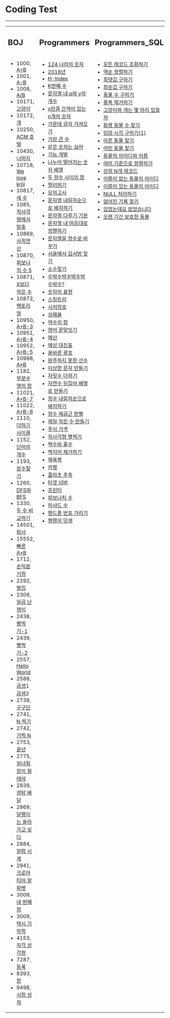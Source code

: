 <h1>Coding Test</h1>
<hr>

<table>
<tr>
	<td width=33%><h2>BOJ</h2></td>
	<td width=33%><h2>Programmers</h2></td>
	<td width=33%><h2>Programmers_SQL</h2></td>
</tr>

<tr>
	<td valign="top">
	<ul>
		<li>1000, <a href="https://blog.naver.com/handuelly/221726849914">A+B</a></li>
		<li>1001, <a href="https://blog.naver.com/handuelly/221726852670">A-B</a></li>
		<li>1008, <a href="https://blog.naver.com/handuelly/221726857765">A/B</a></li>
		<li>10171, <a href="https://blog.naver.com/handuelly/221726843072">고양이</a></li>
		<li>10172, <a href="https://blog.naver.com/handuelly/221726845702">개</a></li>
		<li>10250, <a href="https://blog.naver.com/handuelly/221816837142">ACM 호텔</a></li>
		<li>10430, <a href="https://blog.naver.com/handuelly/221726861667">나머지</a></li>
		<li>10718, <a href="https://blog.naver.com/handuelly/221726840594">We love kriii</a></li>
		<li>10817, <a href="https://blog.naver.com/handuelly/221726886304">세 수</a></li>
		<li>1085, <a href="https://blog.naver.com/handuelly/222037283240">직사각형에서 탈출</a></li>
		<li>10869, <a href="https://blog.naver.com/handuelly/221726859797">사칙연산</a></li>
		<li>10870, <a href="https://blog.naver.com/handuelly/221726859797">피보나치 수 5</a></li>
		<li>10871, <a href="https://blog.naver.com/handuelly/221726947059">X보다 작은 수</a></li>
		<li>10872, <a href="https://blog.naver.com/handuelly/221817018371">팩토리얼</a></li>
		<li>10950, <a href="https://blog.naver.com/handuelly/221726904971">A+B-3</a></li>
		<li>10951, <a href="https://blog.naver.com/handuelly/221731913531">A+B-4</a></li>
		<li>10952, <a href="https://blog.naver.com/handuelly/221731911200">A+B-5</a></li>
		<li>10998, <a href="https://blog.naver.com/handuelly/221726855708">A*B</a></li>
		<li>1182, <a href="https://blog.naver.com/handuelly/221682802078">부분수열의 합</a></li>
		<li>11021, <a href="https://blog.naver.com/handuelly/221726940441">A+B-7</a></li>
		<li>11022, <a href="https://blog.naver.com/handuelly/221726942023">A+B-8</a></li>
		<li>1110, <a href="https://blog.naver.com/handuelly/221731914965">더하기 사이클</a></li>
		<li>1152, <a href="https://blog.naver.com/handuelly/221819798556">단어의 개수</a></li>
		<li>1193, <a href="https://blog.naver.com/handuelly/221794602737">분수찾기</a></li>
		<li>1260, <a href="https://blog.naver.com/handuelly/221681992524">DFS와 BFS</a></li>
		<li>1330, <a href="https://blog.naver.com/handuelly/221726871953">두 수 비교하기</a></li>
		<li>14501, <a href="https://blog.naver.com/handuelly/221683313388">퇴사</a></li>
		<li>15552, <a href="https://blog.naver.com/handuelly/221726916715">빠른 A+B</a></li>
		<li>1712, <a href="https://blog.naver.com/handuelly/221794437184">손익분기점</a></li>
		<li>2292, <a href="https://blog.naver.com/handuelly/221803628147">벌집</a></li>
		<li>2309, <a href="https://blog.naver.com/handuelly/221682684980">일곱 난쟁이</a></li>
		<li>2438, <a href="https://blog.naver.com/handuelly/221726943941">별찍기-1</a></li>
		<li>2439, <a href="https://blog.naver.com/handuelly/221726945513">별찍기-2</a></li>
		<li>2557, <a href="https://blog.naver.com/handuelly/221726837156">Hello World</a></li>
		<li>2588, <a href="https://blog.naver.com/handuelly/221799034310">곱셉</a>1 
			<a href="https://blog.naver.com/handuelly/221726863267">곱셈</a>2</li>
		<li>2739, <a href="https://blog.naver.com/handuelly/221726894843">구구단</a></li>
		<li>2741, <a href="https://blog.naver.com/handuelly/221726920660">N 찍기</a></li>
		<li>2742, <a href="https://blog.naver.com/handuelly/221726923643">기찍 N</a></li>
		<li>2753, <a href="https://blog.naver.com/handuelly/221726881302">윤년</a></li>
		<li>2775, <a href="https://blog.naver.com/handuelly/221798460594">부녀회장이 될테야</a></li>
		<li>2839, <a href="https://blog.naver.com/handuelly/221804803353">설탕 배달</a></li>
		<li>2869, <a href="https://blog.naver.com/handuelly/221801290418">달팽이는 올라가고 싶다</a></li>
		<li>2884, <a href="https://blog.naver.com/handuelly/221726884134">알람 시계</a></li>
		<li>2941, <a href="https://blog.naver.com/handuelly/221788893018">크로아티아 알파벳</a></li>
		<li>3009, <a href="https://blog.naver.com/handuelly/221817246002">네 번째 점</a></li>
		<li>3009, <a href="https://blog.naver.com/handuelly/221818463845">택시 기하학</a></li>
		<li>4153, <a href="https://blog.naver.com/handuelly/221818409116">직각 삼각형</a></li>
		<li>7287, <a href="https://blog.naver.com/handuelly/221726848229">등록</a></li>
		<li>8393, <a href="https://blog.naver.com/handuelly/221726911523">합</a></li>
		<li>9498, <a href="https://blog.naver.com/handuelly/221726879138">시험 성적</a></li>
	</ul>
	<vr>
	</td>
	<td valign="top">
	<ul>
		<li><a href="https://blog.naver.com/handuelly/221669234703">124 나라의 숫자</a></li>
		<li><a href="https://blog.naver.com/handuelly/221669218511">2016년</a></li>
		<li><a href="https://blog.naver.com/handuelly/221680895379">H-Index</a></li>
		<li><a href="https://blog.naver.com/handuelly/221676763508">K번째 수</a></li>
		<li><a href="https://blog.naver.com/handuelly/221673161724">문자열 내 p와 y의 개수</a></li>
		<li><a href="https://blog.naver.com/handuelly/221676743473">x만큼 간격이 있는 n개의 숫자</a></li>
		<li><a href="https://blog.naver.com/handuelly/221671080366">가운데 글자 가져오기</a></li>
		<li><a href="https://blog.naver.com/handuelly/221672825404">가장 큰 수</a></li>
		<li><a href="https://blog.naver.com/handuelly/221676720104">같은 숫자는 싫어</a></li>
		<li><a href="https://blog.naver.com/handuelly/221669147683">기능 개발</a></li>
		<li><a href="https://blog.naver.com/handuelly/221676727209">나누어 떨어지는 숫자 배열</a></li>
		<li><a href="https://blog.naver.com/handuelly/221671096291">두 정수 사이의 합</a></li>
		<li><a href="https://blog.naver.com/handuelly/221671126133">멀리뛰기</a></li>
		<li><a href="https://blog.naver.com/handuelly/221672895561">모의고사</a></li>
		<li><a href="https://blog.naver.com/handuelly/221673677581">문자열 내림차순으로 배치하기</a></li>
		<li><a href="https://blog.naver.com/handuelly/221676798567">문자열 다루기 기본</a></li>
		<li><a href="https://blog.naver.com/handuelly/221673632168">문자열 내 마음대로 정렬하기</a></li>
		<li><a href="https://blog.naver.com/handuelly/221675164970">문자열을 정수로 바꾸기</a></li>
		<li><a href="https://blog.naver.com/handuelly/221671087461">서울에서 김서방 찾기</a></li>
		<li><a href="https://blog.naver.com/handuelly/221860803899">소수찾기</a></li>
		<li><a href="https://blog.naver.com/handuelly/221673693197">수박수박수박수박수박수?</a></li>
		<li><a href="https://blog.naver.com/handuelly/221678913215">숫자의 표현</a></li>
		<li><a href="https://blog.naver.com/handuelly/221669207797">스킬트리</a></li>
		<li><a href="https://blog.naver.com/handuelly/221676832706">시저암호</a></li>
		<li><a href="https://blog.naver.com/handuelly/221863411428">실패율</a></li>
		<li><a href="https://blog.naver.com/handuelly/221675210500">약수의 합</a></li>
		<li><a href="https://blog.naver.com/handuelly/221674165922">영어 끝말잇기</a></li>
		<li><a href="https://blog.naver.com/handuelly/221674164841">예산</a></li>
		<li><a href="https://blog.naver.com/handuelly/221678796965">예상 대진표</a></li>
		<li><a href="https://blog.naver.com/handuelly/221684349589">올바른 괄호</a></li>
		<li><a href="https://blog.naver.com/handuelly/221669277268">완주하지 못한 선수</a></li>
		<li><a href="https://blog.naver.com/handuelly/221674188336">이상한 문자 만들기</a></li>
		<li><a href="https://blog.naver.com/handuelly/221679835462">자릿수 더하기</a></li>
		<li><a href="https://blog.naver.com/handuelly/221674229320">자연수 뒤집어 배열로 만들기</a></li>
		<li><a href="https://blog.naver.com/handuelly/221677456230">정수 내림차순으로 배치하기</a></li>
		<li><a href="https://blog.naver.com/handuelly/221679854014">정수 제곱근 판별</a></li>
		<li><a href="https://blog.naver.com/handuelly/221677398386">제일 작은 수 만들기</a></li>
		<li><a href="https://blog.naver.com/handuelly/221676734335">주식 가격</a></li>
		<li><a href="https://blog.naver.com/handuelly/221673616261">직사각형 별찍기</a></li>
		<li><a href="https://blog.naver.com/handuelly/221677380657">짝수와 홀수</a></li>
		<li><a href="https://blog.naver.com/handuelly/221839526302">짝지어 제거하기</a></li>
		<li><a href="https://blog.naver.com/handuelly/221673141537">체육복</a></li>
		<li><a href="https://blog.naver.com/handuelly/221680981211">카펫</a></li>
		<li><a href="https://blog.naver.com/handuelly/221857998631">콜라츠 추측</a></li>
		<li><a href="https://blog.naver.com/handuelly/221684358148">타겟 넘버</a></li>
		<li><a href="https://blog.naver.com/handuelly/221669145207">프린터</a></li>
		<li><a href="https://blog.naver.com/handuelly/221684283751">피보나치 수</a></li>
		<li><a href="https://blog.naver.com/handuelly/221679909194">하샤드 수</a></li>
		<li><a href="https://blog.naver.com/handuelly/221674193712">핸드폰 번호 가리기</a></li>
		<li><a href="https://blog.naver.com/handuelly/221857957060">행렬의 덧셈</a></li>
	</ul>
	</td>
	<td valign="top">
	<ul>
		<li><a href="https://blog.naver.com/handuelly/221980294453">모든 레코드 조회하기</a></li>
		<li><a href="https://blog.naver.com/handuelly/221980280080">역순 정렬하기</a></li>
		<li><a href="https://blog.naver.com/handuelly/221980300059">최댓값 구하기</a></li>
		<li><a href="https://blog.naver.com/handuelly/221980305199">최솟값 구하기</a></li>
		<li><a href="https://blog.naver.com/handuelly/221980309250">동물 수 구하기</a></li>
		<li><a href="https://blog.naver.com/handuelly/221980318309">중복 제거하기</a></li>
		<li><a href="https://blog.naver.com/handuelly/221980358001">고양이와 개는 몇 마리 있을까</a></li>
		<li><a href="https://blog.naver.com/handuelly/221980612377">동명 동물 수 찾기</a></li>
		<li><a href="https://blog.naver.com/handuelly/221980625029">입양 시각 구하기(1)</a></li>
		<li><a href="https://blog.naver.com/handuelly/221980701893">아픈 동물 찾기</a></li>
		<li><a href="https://blog.naver.com/handuelly/221980708224">어린 동물 찾기</a></li>
		<li><a href="https://blog.naver.com/handuelly/221980716874">동물의 아이디와 이름</a></li>
		<li><a href="https://blog.naver.com/handuelly/221980738245">여러 기준으로 정렬하기</a></li>
		<li><a href="https://blog.naver.com/handuelly/221980779033">상위 N개 레코드</a></li>
		<li><a href="https://blog.naver.com/handuelly/221980815348">이름이 없는 동물의 아이디</a></li>
		<li><a href="https://blog.naver.com/handuelly/221980818629">이름이 있는 동물의 아이디</a></li>
		<li><a href="https://blog.naver.com/handuelly/221980823899">NULL 처리하기</a></li>
		<li><a href="https://blog.naver.com/handuelly/221980846455">없어진 기록 찾기</a></li>
		<li><a href="https://blog.naver.com/handuelly/221981223909">있었는데요 없었습니다</a></li>
		<li><a href="https://blog.naver.com/handuelly/221981242706">오랜 기간 보호한 동물</a></li>
	</ul>
	</td>
</tr>
</table>
